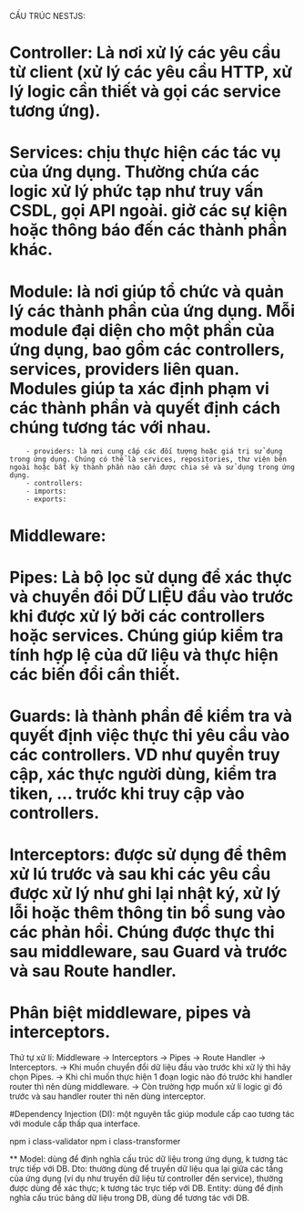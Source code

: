 CẤU TRÚC NESTJS:
# Controller: Là nơi xử lý các yêu cầu từ client (xử lý các yêu cầu HTTP, xử lý logic cần thiết và gọi các service tương ứng).
# Services: chịu thực hiện các tác vụ của ứng dụng. Thường chứa các logic xử lý phức tạp như truy vấn CSDL, gọi API ngoài. giở các sự kiện hoặc thông báo đến các thành phần khác.
# Module: là nơi giúp tổ chức và quản lý các thành phần của ứng dụng. Mỗi module đại diện cho một phần của ứng dụng, bao gồm các controllers, services, providers liên quan. Modules giúp ta xác định phạm vi các thành phần và quyết định cách chúng tương tác với nhau.
        - providers: là nơi cung cấp các đối tượng hoặc giá trị sử dụng trong ứng dụng. Chúng có thể là services, repositories, thư viện bên ngoài hoặc bất kỳ thành phần nào cần được chia sẻ và sử dụng trong ứng dụng.
        - controllers: 
        - imports:
        - exports: 
# Middleware:
# Pipes: Là bộ lọc sử dụng để xác thực và chuyển đổi DỮ LIỆU đầu vào trước khi được xử lý bởi các controllers hoặc services. Chúng giúp kiểm tra tính hợp lệ của dữ liệu và thực hiện các biến đổi cần thiết.
# Guards: là thành phần để kiểm tra và quyết định việc thực thi yêu cầu vào các controllers. VD như quyền truy cập, xác thực người dùng, kiểm tra tiken, ... trước khi truy cập vào controllers.
# Interceptors: được sử dụng để thêm xử lú trước và sau khi các yêu cầu được xử lý như ghi lại nhật ký, xử lý lỗi hoặc thêm thông tin bổ sung vào các phản hồi. Chúng được thực thi sau middleware, sau Guard và trước và sau Route handler.

# Phân biệt middleware, pipes và interceptors.
Thứ tự xử lí: Middleware -> Interceptors -> Pipes -> Route Handler -> Interceptors.
    -> Khi muốn chuyển đổi dữ liệu đầu vào trước khi xữ lý thì hãy chọn Pipes.
    -> Khi chỉ muốn thực hiện 1 đoạn logic nào đó trước khi handler router thì nên dùng middleware.
    -> Còn trường hợp muốn xử lí logic gì đó trước và sau handler router thì nên dùng interceptor.

#Dependency Injection (DI): một nguyên tắc giúp module cấp cao tương tác với module cấp thấp qua interface.

npm i class-validator 
npm i class-transformer

**
Model: dùng để định nghĩa cấu trúc dữ liệu trong ứng dụng, k tương tác trực tiếp với DB.
Dto: thường dùng để truyền dữ liệu qua lại giữa các tầng của ứng dụng (ví dụ như truyền dữ liệu từ controller đến service), thường được dùng để xác thực; k tương tác trực tiếp với DB.
Entity: dùng để định nghĩa cấu trúc bảng dữ liệu trong DB, dùng để tương tác với DB.

